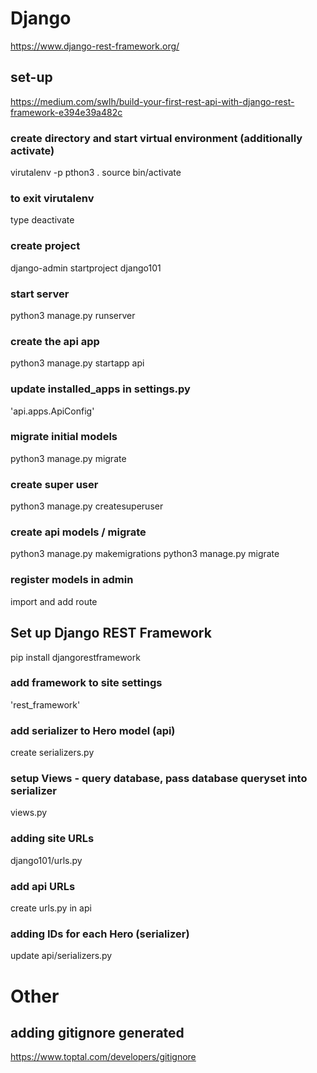 # Django 
https://www.django-rest-framework.org/

## set-up
https://medium.com/swlh/build-your-first-rest-api-with-django-rest-framework-e394e39a482c

### create directory and start virtual environment (additionally activate)
virutalenv -p pthon3 .
source bin/activate 
### to exit virutalenv
type deactivate

### create project
django-admin startproject django101

### start server
python3 manage.py runserver

### create the api app
python3 manage.py startapp api

### update installed_apps in settings.py
'api.apps.ApiConfig'

### migrate initial models
python3 manage.py migrate

### create super user
python3 manage.py createsuperuser

### create api models / migrate
python3 manage.py makemigrations
python3 manage.py migrate

### register models in admin 
import and add route

## Set up Django REST Framework
pip install djangorestframework

### add framework to site settings
'rest_framework'

### add serializer to Hero model (api)
create serializers.py

### setup Views - query database, pass database queryset into serializer
views.py

### adding site URLs
django101/urls.py

### add api URLs
create urls.py in api

### adding IDs for each Hero (serializer)
update api/serializers.py 



# Other

## adding gitignore generated
https://www.toptal.com/developers/gitignore
